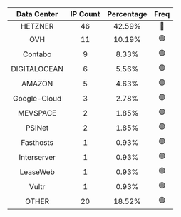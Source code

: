 | Data Center | IP Count | Percentage | Freq |
|:------------:|:--------:|:-----------:|:-----:|
| HETZNER | 46 | 42.59% | 🔴 |
| OVH | 11 | 10.19% | 🟢 |
| Contabo | 9 | 8.33% | 🟢 |
| DIGITALOCEAN | 6 | 5.56% | 🟢 |
| AMAZON | 5 | 4.63% | 🟢 |
| Google-Cloud | 3 | 2.78% | 🟢 |
| MEVSPACE | 2 | 1.85% | 🟢 |
| PSINet | 2 | 1.85% | 🟢 |
| Fasthosts | 1 | 0.93% | 🟢 |
| Interserver | 1 | 0.93% | 🟢 |
| LeaseWeb | 1 | 0.93% | 🟢 |
| Vultr | 1 | 0.93% | 🟢 |
| OTHER | 20 | 18.52% | 🟢 |
